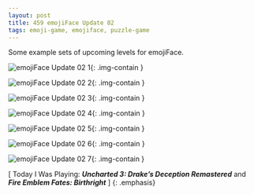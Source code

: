 ```yaml
---
layout: post
title: 459 emojiFace Update 02
tags: emoji-game, emojiface, puzzle-game
---
```

Some example sets of upcoming levels for emojiFace.

![emojiFace Update 02 1](/img/games/459_emojiFace_Update_02_1.png "emojiFace Update 02 1"){: .img-contain }

![emojiFace Update 02 2](/img/games/459_emojiFace_Update_02_2.png "emojiFace Update 02 2"){: .img-contain }

![emojiFace Update 02 3](/img/games/459_emojiFace_Update_02_3.png "emojiFace Update 02 3"){: .img-contain }

![emojiFace Update 02 4](/img/games/459_emojiFace_Update_02_4.png "emojiFace Update 02 4"){: .img-contain }

![emojiFace Update 02 5](/img/games/459_emojiFace_Update_02_5.png "emojiFace Update 02 5"){: .img-contain }

![emojiFace Update 02 6](/img/games/459_emojiFace_Update_02_6.png "emojiFace Update 02 6"){: .img-contain }

![emojiFace Update 02 7](/img/games/459_emojiFace_Update_02_7.png "emojiFace Update 02 7"){: .img-contain }

[ Today I Was Playing: ***Uncharted 3: Drake’s Deception Remastered*** and ***Fire Emblem Fates: Birthright*** ]
{: .emphasis}